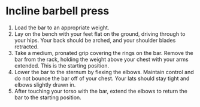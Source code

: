 # Incline barbell press

1. Load the bar to an appropriate weight.
2. Lay on the bench with your feet flat on the ground, driving through to your hips. Your back should be arched, and your shoulder blades retracted.
3. Take a medium, pronated grip covering the rings on the bar. Remove the bar from the rack, holding the weight above your chest with your arms extended. This is the starting position.
4. Lower the bar to the sternum by flexing the elbows. Maintain control and do not bounce the bar off of your chest. Your lats should stay tight and elbows slightly drawn in.
5. After touching your torso with the bar, extend the elbows to return the bar to the starting position.
